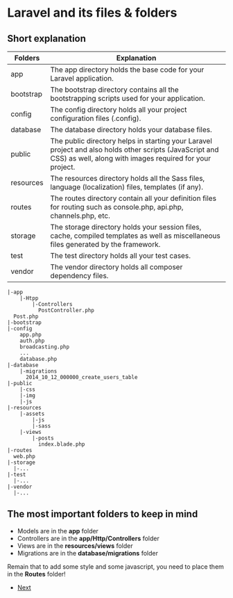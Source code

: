 # Laravel and its files & folders

## Short explanation

|  Folders        |  Explanation             |
|----------|-------------  |
| app |The app directory holds the base code for your Laravel application. |
| bootstrap |The bootstrap directory contains all the bootstrapping scripts used for your application.  |
| config | The config directory holds all your project configuration files (.config). |
| database | The database directory holds your database files.|
| public | The public directory helps in starting your Laravel project and also holds other scripts (JavaScript and CSS) as well, along with images required for your project. |
| resources | The resources directory holds all the Sass files, language (localization) files, templates (if any).|
| routes | The routes directory contain all your definition files for routing such as console.php, api.php, channels.php, etc. |
| storage | The storage directory holds your session files, cache, compiled templates as well as miscellaneous files generated by the framework. |
| test | The test directory holds all your test cases. |
| vendor | The vendor directory holds all composer dependency files. |

```console
|-app
    |-Htpp
        |-Controllers
          PostController.php
  Post.php
|-bootstrap
|-config
    app.php
    auth.php
    broadcasting.php
    ...
    database.php
|-database
    |-migrations
      2014_10_12_000000_create_users_table
|-public
    |-css
    |-img
    |-js
|-resources
    |-assets
        |-js
        |-sass
    |-views
        |-posts
          index.blade.php
|-routes
  web.php
|-storage
  |-...
|-test
  |-...
|-vendor
  |-...

```

## The most important folders to keep in mind

* Models are in the **app** folder
* Controllers are in the **app/Http/Controllers** folder
* Views are in the **resources/views** folder
* Migrations are in the **database/migrations** folder

Remain that to add some style and some javascript, you need to place them in the **Routes** folder!

- [Next](b.routes.md)